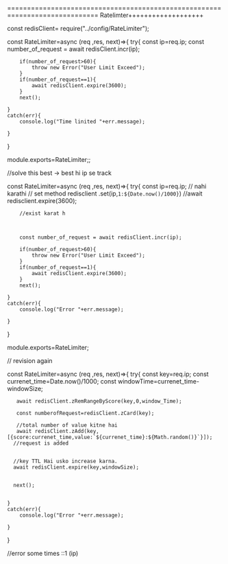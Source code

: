 
=============================================================================   Ratelimter+++++++++++++++++++

const redisClient= require("../config/RateLimiter");


const RateLimiter=async (req ,res, next)=>{
    try{
        const ip=req.ip;
        const number_of_request = await redisClient.incr(ip);

        if(number_of_request>60){
            throw new Error("User Limit Exceed");
        }
        if(number_of_request==1){
            await redisClient.expire(3600);
        }
        next();

    }
    catch(err){
        console.log("Time linited "+err.message);
        
    }
}

module.exports=RateLimiter;;


//solve this  best -> best hi ip se track 



const RateLimiter=async (req ,res, next)=>{
    try{
        const ip=req.ip;
        // nahi karathi
        // set method redisclient .set(ip,`1:${Date.now()/1000}`)
        //await redisclient.expire(3600);

        //exist karat h
        
         

        const number_of_request = await redisClient.incr(ip);

        if(number_of_request>60){
            throw new Error("User Limit Exceed");
        }
        if(number_of_request==1){
            await redisClient.expire(3600);
        }
        next();

    }
    catch(err){
        console.log("Error "+err.message);
        
    }
}

module.exports=RateLimiter;



// revision again 

const RateLimiter=async (req ,res, next)=>{
    try{
       const key=req.ip;
       const currenet_time=Date.now()/1000;
       const windowTime=currenet_time-windowSize;

       await redisClient.zRemRangeByScore(key,0,window_Time);

       const numberofRequest=redisClient.zCard(key);

       //total number of value kitne hai
       await redisClient.zAdd(key,[{score:currenet_time,value:`${currenet_time}:${Math.random()}`}]);
      //request is added
      

      //key TTL Hai usko increase karna. 
      await redisClient.expire(key,windowSize);


      next();


    }
    catch(err){
        console.log("Error "+err.message);
        
    }
}


//error some times
::1 (ip)
